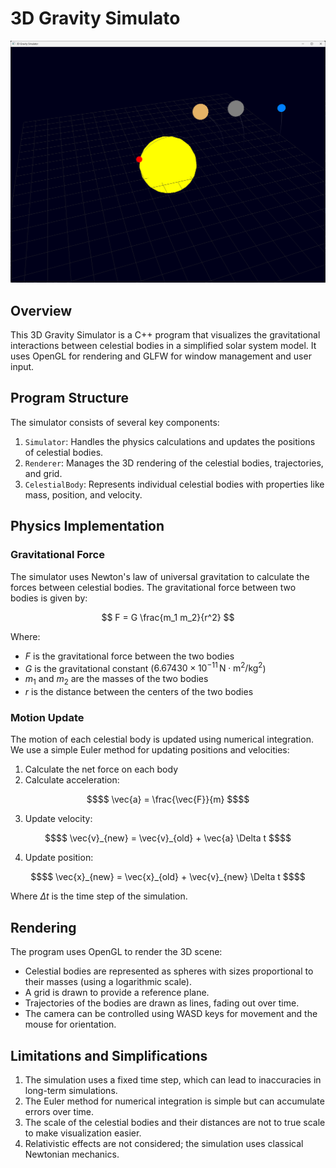 # 3D Gravity Simulato

![image.png](image.png)

## Overview

This 3D Gravity Simulator is a C++ program that visualizes the gravitational interactions between celestial bodies in a simplified solar system model. It uses OpenGL for rendering and GLFW for window management and user input.

## Program Structure

The simulator consists of several key components:

1. `Simulator`: Handles the physics calculations and updates the positions of celestial bodies.
2. `Renderer`: Manages the 3D rendering of the celestial bodies, trajectories, and grid.
3. `CelestialBody`: Represents individual celestial bodies with properties like mass, position, and velocity.

## Physics Implementation

### Gravitational Force

The simulator uses Newton's law of universal gravitation to calculate the forces between celestial bodies. The gravitational force between two bodies is given by:

$$ 
F = G \frac{m_1 m_2}{r^2} 
$$

Where:
- $F$ is the gravitational force between the two bodies
- $G$ is the gravitational constant ($6.67430 \times 10^{-11} \, \text{N} \cdot \text{m}^2 / \text{kg}^2$)
- $m_1$ and $m_2$ are the masses of the two bodies
- $r$ is the distance between the centers of the two bodies

### Motion Update

The motion of each celestial body is updated using numerical integration. We use a simple Euler method for updating positions and velocities:

1. Calculate the net force on each body
2. Calculate acceleration:
```math
$$ \vec{a} = \frac{\vec{F}}{m} $$
```
3. Update velocity:
```math
$$ \vec{v}_{new} = \vec{v}_{old} + \vec{a} \Delta t $$
```
4. Update position:
```math
$$ \vec{x}_{new} = \vec{x}_{old} + \vec{v}_{new} \Delta t $$
```

Where $\Delta t$ is the time step of the simulation.

## Rendering

The program uses OpenGL to render the 3D scene:

- Celestial bodies are represented as spheres with sizes proportional to their masses (using a logarithmic scale).
- A grid is drawn to provide a reference plane.
- Trajectories of the bodies are drawn as lines, fading out over time.
- The camera can be controlled using WASD keys for movement and the mouse for orientation.

## Limitations and Simplifications

1. The simulation uses a fixed time step, which can lead to inaccuracies in long-term simulations.
2. The Euler method for numerical integration is simple but can accumulate errors over time.
3. The scale of the celestial bodies and their distances are not to true scale to make visualization easier.
4. Relativistic effects are not considered; the simulation uses classical Newtonian mechanics.

